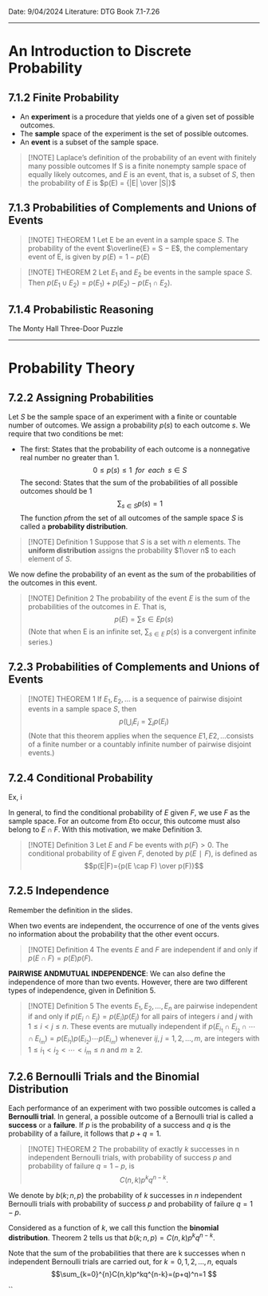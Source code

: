 Date: 9/04/2024
Literature: DTG Book 7.1-7.26
___
# An Introduction to Discrete Probability

## 7.1.2 Finite Probability
- An **experiment** is a procedure that yields one of a given set of possible outcomes. 
- The **sample** space of the experiment is the set of possible outcomes. 
- An **event** is a subset of the sample space.


> [!NOTE] Laplace’s definition of the probability of an event with finitely many possible outcomes
> If S is a finite nonempty sample space of equally likely outcomes, and $E$ is an event, that is, a subset of $S$, then the probability of $E$ is $p(E) = {|E| \over |S|}$

## 7.1.3 Probabilities of Complements and Unions of Events


> [!NOTE] THEOREM 1
> Let E be an event in a sample space $S$. The probability of the event $\overline{E} = S − E$, the complementary
event of E, is given by $p(E) = 1 − p(E)$


> [!NOTE] THEOREM 2
> Let $E_1$ and $E_2$ be events in the sample space $S$. Then
$p(E_1 ∪ E_2) = p(E_1) + p(E_2) − p(E_1 ∩ E_2).$

## 7.1.4 Probabilistic Reasoning
The Monty Hall Three-Door Puzzle

____
# Probability Theory



## 7.2.2 Assigning Probabilities


Let $S$ be the sample space of an experiment with a finite or countable number of outcomes. We assign a probability $p(s)$ to each outcome $s$. We require that two conditions be met:
- The first: States that the probability of each outcome is a nonnegative real number no greater than 1.
$$0≤ p(s) ≤ 1 \;\;for\;\; each\;\; s ∈ S$$ 
The second: States that the sum of the probabilities of all possible outcomes should
be 1
$$\sum_{s \in S} p(s)=1$$
The function $p$from the set of all outcomes of the sample space $S$ is called a **probability distribution**.


> [!NOTE] Definition 1
> Suppose that $S$ is a set with $n$ elements. The **uniform distribution** assigns the probability $1\over n$ to each element of $S$.

We now define the probability of an event as the sum of the probabilities of the outcomes in this event.


> [!NOTE] Definition 2
> The probability of the event $E$ is the sum of the probabilities of the outcomes in $E$. That is, $$p(E)= \sum{s \in E} p(s) $$
> (Note that when E is an infinite set, $\sum{_{s∈E}}\; p(s)$ is a convergent infinite series.)



## 7.2.3 Probabilities of Complements and Unions of Events



> [!NOTE] THEOREM 1
> If $E_1, E_2 ,…$ is a sequence of pairwise disjoint events in a sample space $S$, then $$p(\bigcup_{i}E_i = \sum_{i}p(E_i)$$
> (Note that this theorem applies when the sequence $E1, E2,…$consists of a finite number or a countably infinite number of pairwise disjoint events.)


## 7.2.4 Conditional Probability
Ex, i


In general, to find the conditional probability of $E$ given $F$, we use $F$ as the sample space. For an outcome from $E$to occur, this outcome must also belong to $E ∩ F$. With this motivation, we make Definition 3.

> [!NOTE] Definition 3
> Let $E$ and $F$ be events with $p(F) > 0.$ The conditional probability of $E$ given $F$, denoted by $p(E ∣ F)$, is defined as $$p(E|F)={p(E \cap F) \over p(F)}$$



## 7.2.5 Independence
Remember the definition in the slides. 

When two events are independent, the occurrence of one of the  vents gives no information about the probability that the other event occurs.
> [!NOTE] Definition 4
> The events $E$ and $F$ are independent if and only if $p(E ∩ F) = p(E)p(F)$.





**PAIRWISE ANDMUTUAL INDEPENDENCE**: We can also define the independence of more than two events. However, there are two different types of independence, given in Definition 5.


> [!NOTE] Definition 5
> The events $E_1, E_2,…, E_n$ are pairwise independent if and only if $p(E_i ∩ E_j) = p(E_i)p(E_j)$ for all pairs of integers $i$ and $j$ with $1 ≤ i < j ≤ n$. These events are mutually independent if $p(E_{i_1} ∩ E_{i_2} ∩⋯∩ E_{i_m}) = p(E_{i_1})p(E_{i_2})⋯p(E_{i_m})$ whenever
$ij, j = 1, 2,…, m$, are integers with $1 ≤ i_1 < i_2 < ⋯ < i_m ≤ n$ and $m ≥ 2$.



## 7.2.6 Bernoulli Trials and the Binomial Distribution
Each performance of an experiment with two possible outcomes is
called a **Bernoulli trial**. In general, a possible outcome of a Bernoulli trial is called a **success** or a **failure**. If $p$ is the probability of a success and $q$ is the probability of a failure, it follows that $p + q = 1$.



> [!NOTE] THEOREM 2
> The probability of exactly $k$ successes in n independent Bernoulli trials, with probability of success $p$ and probability of failure $q = 1 − p$, is $$C(n, k)p^kq^{n−k}.$$


We denote by $b(k; n, p)$ the probability of $k$ successes in $n$ independent Bernoulli trials with probability of success $p$ and probability of failure $q = 1 − p$. 

Considered as a function of $k$, we call this function the **binomial distribution**. Theorem 2 tells us that $b(k; n, p) = C(n, k)p^kq^{n−k}$.

Note that the sum of the probabilities that there are k successes when n independent Bernoulli trials are carried out, for $k = 0, 1, 2,…, n,$ equals $$\sum_{k=0}^{n}C(n,k)p^kq^{n-k}=(p+q)^n=1 $$



``
